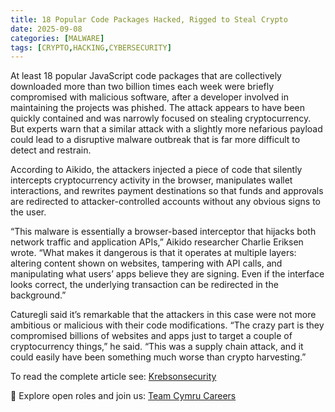 ```yaml
---
title: 18 Popular Code Packages Hacked, Rigged to Steal Crypto
date: 2025-09-08
categories: [MALWARE]
tags: [CRYPTO,HACKING,CYBERSECURITY]
---
```


At least 18 popular JavaScript code packages that are collectively downloaded more than two billion times each week were briefly compromised with malicious software, after a developer involved in maintaining the projects was phished. The attack appears to have been quickly contained and was narrowly focused on stealing cryptocurrency. But experts warn that a similar attack with a slightly more nefarious payload could lead to a disruptive malware outbreak that is far more difficult to detect and restrain.

According to Aikido, the attackers injected a piece of code that silently intercepts cryptocurrency activity in the browser, manipulates wallet interactions, and rewrites payment destinations so that funds and approvals are redirected to attacker-controlled accounts without any obvious signs to the user.

“This malware is essentially a browser-based interceptor that hijacks both network traffic and application APIs,” Aikido researcher Charlie Eriksen wrote. “What makes it dangerous is that it operates at multiple layers: altering content shown on websites, tampering with API calls, and manipulating what users’ apps believe they are signing. Even if the interface looks correct, the underlying transaction can be redirected in the background.”

Caturegli said it’s remarkable that the attackers in this case were not more ambitious or malicious with their code modifications. “The crazy part is they compromised billions of websites and apps just to target a couple of cryptocurrency things,” he said. “This was a supply chain attack, and it could easily have been something much worse than crypto harvesting.”  

To read the complete article see: [Krebsonsecurity](https://krebsonsecurity.com/2025/09/18-popular-code-packages-hacked-rigged-to-steal-crypto/)  

🔗 Explore open roles and join us: [Team Cymru Careers](https://www.team-cymru.com/careers)  
